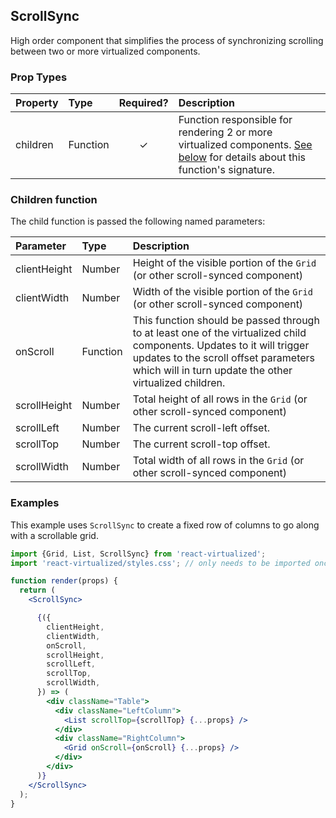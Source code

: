 ## ScrollSync

High order component that simplifies the process of synchronizing scrolling between two or more virtualized components.

### Prop Types

| Property | Type     | Required? | Description                                                                                                                                       |
| :------- | :------- | :-------: | :------------------------------------------------------------------------------------------------------------------------------------------------ |
| children | Function |     ✓     | Function responsible for rendering 2 or more virtualized components. [See below](#children-function) for details about this function's signature. |

### Children function

The child function is passed the following named parameters:


| Parameter    | Type     | Description                                                                                                                                                                                                              |
| :----------- | :------- | :----------------------------------------------------------------------------------------------------------------------------------------------------------------------------------------------------------------------- |
| clientHeight | Number   | Height of the visible portion of the `Grid` (or other scroll-synced component)                                                                                                                                           |
| clientWidth  | Number   | Width of the visible portion of the `Grid` (or other scroll-synced component)                                                                                                                                            |
| onScroll     | Function | This function should be passed through to at least one of the virtualized child components. Updates to it will trigger updates to the scroll offset parameters which will in turn update the other virtualized children. |
| scrollHeight | Number   | Total height of all rows in the `Grid` (or other scroll-synced component)                                                                                                                                                |
| scrollLeft   | Number   | The current scroll-left offset.                                                                                                                                                                                          |
| scrollTop    | Number   | The current scroll-top offset.                                                                                                                                                                                           |
| scrollWidth  | Number   | Total width of all rows in the `Grid` (or other scroll-synced component)                                                                                                                                                 |

### Examples

This example uses `ScrollSync` to create a fixed row of columns to go along with a scrollable grid.

```jsx
import {Grid, List, ScrollSync} from 'react-virtualized';
import 'react-virtualized/styles.css'; // only needs to be imported once

function render(props) {
  return (
    <ScrollSync>

      {({
        clientHeight,
        clientWidth,
        onScroll,
        scrollHeight,
        scrollLeft,
        scrollTop,
        scrollWidth,
      }) => (
        <div className="Table">
          <div className="LeftColumn">
            <List scrollTop={scrollTop} {...props} />
          </div>
          <div className="RightColumn">
            <Grid onScroll={onScroll} {...props} />
          </div>
        </div>
      )}
    </ScrollSync>
  );
}
```
